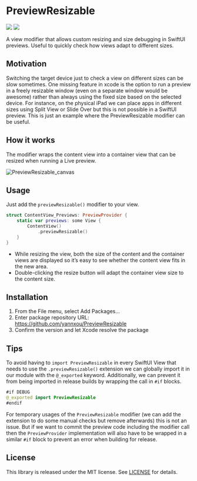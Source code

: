 # PreviewResizable

[![](https://img.shields.io/endpoint?url=https%3A%2F%2Fswiftpackageindex.com%2Fapi%2Fpackages%2Fyannxou%2FPreviewResizable%2Fbadge%3Ftype%3Dswift-versions)](https://swiftpackageindex.com/yannxou/PreviewResizable)
[![](https://img.shields.io/endpoint?url=https%3A%2F%2Fswiftpackageindex.com%2Fapi%2Fpackages%2Fyannxou%2FPreviewResizable%2Fbadge%3Ftype%3Dplatforms)](https://swiftpackageindex.com/yannxou/PreviewResizable)

A view modifier that allows custom resizing and size debugging in SwiftUI previews. Useful to quickly check how views adapt to different sizes.

## Motivation

Switching the target device just to check a view on different sizes can be slow sometimes. One missing feature in xcode is the option to run a preview in a freely resizable window (even on a separate window would be awesome) rather than always using the fixed size based on the selected device. For instance, on the physical iPad we can place apps in different sizes using Split View or Slide Over but this is not possible in a SwiftUI preview. This is just an example where the PreviewResizable modifier can be useful.

## How it works

The modifier wraps the content view into a container view that can be resized when running a Live preview. 

![PreviewResizable_canvas](https://user-images.githubusercontent.com/5954961/202699901-51af1e16-b330-48b5-a559-3d6a315a696b.gif)

## Usage

Just add the `previewResizable()` modifier to your view.

```swift
struct ContentView_Previews: PreviewProvider {
    static var previews: some View {
        ContentView()
            .previewResizable()
    }
}
```

* While resizing the view, both the size of the content and the container views are displayed so it’s easy to see whether the content view fits in the new area. 
* Double-clicking the resize button will adapt the container view size to the content size.

## Installation

1. From the File menu, select Add Packages...
2. Enter package repository URL: https://github.com/yannxou/PreviewResizable
3. Confirm the version and let Xcode resolve the package

## Tips

To avoid having to `import PreviewResizable` in every SwiftUI View that needs to use the `.previewResizable()` extension we can globally import it in our module with the `@_exported` keyword. Additionally, we can prevent it from being imported in release builds by wrapping the call in `#if` blocks. 

```swift
#if DEBUG
@_exported import PreviewResizable
#endif
```

For temporary usages of the `PreviewResizable` modifier (we can add the extension to do some manual checks but remove afterwards) this is not an issue. But if we want to commit the preview code including the modifier call then the `PreviewProvider` implementation will also have to be wrapped in a similar `#if` block to prevent an error when building for release.

## License

This library is released under the MIT license. See [LICENSE](LICENSE) for details.
